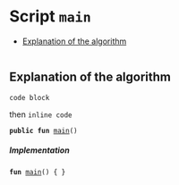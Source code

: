 
<a name="main"></a>

# Script `main`



-  [Explanation of the algorithm](#@Explanation_of_the_algorithm_0)


<pre><code></code></pre>



<a name="@Explanation_of_the_algorithm_0"></a>

## Explanation of the algorithm

```
code block
```
then <code>inline code</code>


<pre><code><b>public</b> <b>fun</b> <a href="code_block_test.md#main">main</a>()
</code></pre>



##### Implementation


<pre><code><b>fun</b> <a href="code_block_test.md#main">main</a>() { }
</code></pre>
